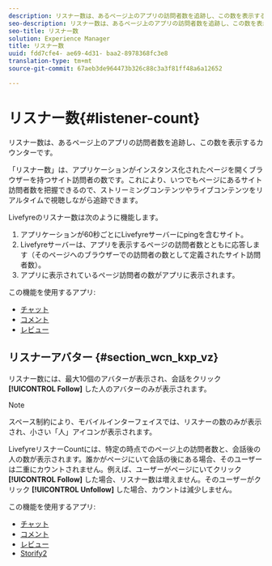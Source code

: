```yaml
---
description: リスナー数は、あるページ上のアプリの訪問者数を追跡し、この数を表示するカウンターです。
seo-description: リスナー数は、あるページ上のアプリの訪問者数を追跡し、この数を表示するカウンターです。
seo-title: リスナー数
solution: Experience Manager
title: リスナー数
uuid: fdd7cfe4- ae69-4d31- baa2-8978368fc3e8
translation-type: tm+mt
source-git-commit: 67aeb3de964473b326c88c3a3f81ff48a6a12652

---
```



# リスナー数{#listener-count}

リスナー数は、あるページ上のアプリの訪問者数を追跡し、この数を表示するカウンターです。

「リスナー数」は、アプリケーションがインスタンス化されたページを開くブラウザーを持つサイト訪問者の数です。これにより、いつでもページにあるサイト訪問者数を把握できるので、ストリーミングコンテンツやライブコンテンツをリアルタイムで視聴しながら追跡できます。

Livefyreのリスナー数は次のように機能します。

1. アプリケーションが60秒ごとにLivefyreサーバーにpingを含むサイト。
1. Livefyreサーバーは、アプリを表示するページの訪問者数とともに応答します（そのページへのブラウザーでの訪問者の数として定義されたサイト訪問者数）。
1. アプリに表示されているページ訪問者の数がアプリに表示されます。

この機能を使用するアプリ:

* [チャット](../c-about-apps/c-chat-app/c-chat-app.md#c_chat_app)
* [コメント](/help/using/c-about-apps/c-comments/c-comments.md)
* [レビュー](../c-about-apps/c-reviews-app/c-reviews-app.md#c_reviews_app)

## リスナーアバター {#section_wcn_kxp_vz}

リスナー数には、最大10個のアバターが表示され、会話をクリック **[!UICONTROL Follow]** した人のアバターのみが表示されます。

>[!NOTE]
>
>スペース制約により、モバイルインターフェイスでは、リスナーの数のみが表示され、小さい「人」アイコンが表示されます。

LivefyreリスナーCountには、特定の時点でのページ上の訪問者数と、会話後の人の数が表示されます。誰かがページにいて会話の後にある場合、そのユーザーは二重にカウントされません。例えば、ユーザーがページにいてクリック **[!UICONTROL Follow]** した場合、リスナー数は増えません。そのユーザーがクリック **[!UICONTROL Unfollow]** した場合、カウントは減少しません。

この機能を使用するアプリ:

* [チャット](../c-about-apps/c-chat-app/c-chat-app.md#c_chat_app)
* [コメント](/help/using/c-about-apps/c-comments/c-comments.md)
* [レビュー](../c-about-apps/c-reviews-app/c-reviews-app.md#c_reviews_app)
* [Storify2](../c-about-apps/c-storify2/c-storify2.md#c_storify2)

